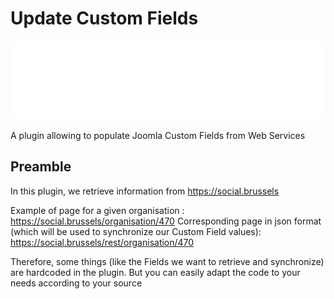 # Update Custom Fields

![Banner](./banner.svg)

A plugin allowing to populate Joomla Custom Fields from Web Services

## Preamble

In this plugin, we retrieve information from https://social.brussels

Example of page for a given organisation :
https://social.brussels/organisation/470
Corresponding page in json format (which will be used to synchronize our Custom Field values):
https://social.brussels/rest/organisation/470

Therefore, some things (like the Fields we want to retrieve and synchronize) are hardcoded in the plugin.
But you can easily adapt the code to your needs according to your source
